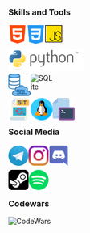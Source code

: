 ### Skills and Tools

[<img align="left" alt="HTML5" width="36px" src="icons/html.svg" />][html]
[<img align="left" alt="CSS3" width="37x" src="icons/css.svg" />][css]
[<img align="left" alt="JavaScript" width="34px" src="icons/js.svg" />][javascript]


[html]: https://www.w3.org/html
[css]: https://www.w3.org/Style/CSS
[javascript]: https://devdocs.io/javascript

<br />
<br />

[<img align="left" alt="Python" width="150px" src="icons/python.svg" />][python]

[python]: https://www.python.org

<br />
<br />

[<img align="left" alt="SQL" width="44px" src="icons/sql.svg" />][sql]
[<img align="left" alt="SQLite" width="44px" src="icons/sqlite.svg" />][sqlite]

[sql]: https://www.iso.org/standard/63555.html
[sqlite]: https://www.sqlite.org

<br />
<br />

[<img align="left" alt="Git" width="44px" src="icons/git.svg" />][git]
[<img align="left" alt="Linux" width="44px" src="icons/linux.svg" />][linux]
[<img align="left" alt="Command Prompt" width="44px" src="icons/cmd.svg" />][cmd]

[git]: https://git-scm.com
[linux]: https://www.linuxfoundation.org
[cmd]: https://docs.microsoft.com/ru-ru/windows-server/administration/windows-commands/windows-commands

<br />
<br />

### Social Media

[<img align="left" alt="Telegram" width="40px" src="icons/telegram.svg" />][telegram]
[<img align="left" alt="Instagram" width="40px" src="icons/instagram.svg" />][instagram]
[<img align="left" alt="Discord" width="40px" src="icons/discord.svg" />][discord]

[telegram]: https://t.me/SirKarib
[instagram]: https://www.instagram.com/cyril_chirkov/
[discord]: https://discord.gg/st9kVMzK5K

<br />
<br />

[<img align="left" alt="Steam" width="40px" src="icons/steam.svg" />][steam]
[<img align="left" alt="Spotify" width="40px" src="icons/spotify.svg" />][spotify]

[steam]: https://steamcommunity.com/id/SirKarib
[spotify]: https://open.spotify.com/user/00woaxm0157hsba4h99q314ka?si=snimGCJLRFCLRA_L1QW6Hg

<br />
<br />

### Codewars

[<img align="left" alt="CodeWars" width="200px" src="https://www.codewars.com/users/SirKarib/badges/micro" />][codewars]

[codewars]: https://www.codewars.com/users/SirKarib
